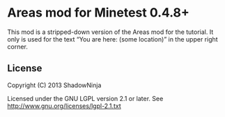Areas mod for Minetest 0.4.8+
=============================

This mod is a stripped-down version of the Areas mod for the tutorial.
It only is used for the text “You are here: (some location)” in the upper right
corner. 

License
-------

Copyright (C) 2013 ShadowNinja

Licensed under the GNU LGPL version 2.1 or later.
See http://www.gnu.org/licenses/lgpl-2.1.txt


